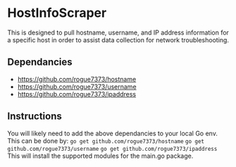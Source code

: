 # HostInfoScraper
This is designed to pull hostname, username, and IP address information for a specific host in order to assist data collection for network troubleshooting. 

## Dependancies 
- https://github.com/rogue7373/hostname
- https://github.com/rogue7373/username
- https://github.com/rogue7373/ipaddress

## Instructions
You will likely need to add the above dependancies to your local Go env. This can be done by: 
```go get github.com/rogue7373/hostname```
```go get github.com/rogue7373/username```
```go get github.com/rogue7373/ipaddress```
This will install the supported modules for the main.go package. 
